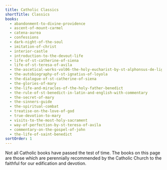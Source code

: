 ```yaml
---
title: Catholic Classics
shortTitle: Classics
books:
  - abandonment-to-divine-providence
  - ascent-of-mount-carmel
  - catena-aurea
  - confessions
  - dark-night-of-the-soul
  - imitation-of-christ
  - interior-castle
  - introduction-to-the-devout-life
  - life-of-st-catherine-of-siena
  - life-of-st-teresa-of-avila
  - the-ascetical-works-vol06-the-holy-eucharist-by-st-alphonsus-de-liguori
  - the-autobiography-of-st-ignatius-of-loyola
  - the-dialogue-of-st-catherine-of-siena
  - the-glories-of-mary
  - the-life-and-miracles-of-the-holy-father-benedict
  - the-rule-of-st-benedict-in-latin-and-english-with-commentary
  - the-secret-of-mary
  - the-sinners-guide
  - the-spiritual-combat
  - treatise-on-the-love-of-god
  - true-devotion-to-mary
  - visits-to-the-most-holy-sacrament
  - way-of-perfection-by-st-teresa-of-avila
  - commentary-on-the-gospel-of-john
  - the-life-of-saint-benedict
sortOrder: 1
---
```


Not all Catholic books have passed the test of time. The books on this page are those which are perennially recommended by the Catholic Church to the faithful for our edification and devotion.
